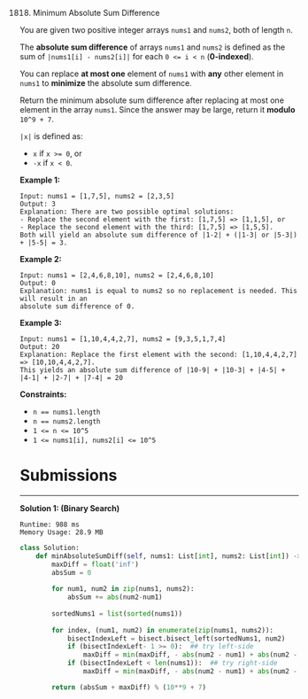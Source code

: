1818. Minimum Absolute Sum Difference

You are given two positive integer arrays `nums1` and `nums2`, both of length `n`.

The **absolute sum difference** of arrays `nums1` and `nums2` is defined as the sum of `|nums1[i] - nums2[i]|` for each `0 <= i < n` (**0-indexed**).

You can replace **at most one** element of `nums1` with **any** other element in `nums1` to **minimize** the absolute sum difference.

Return the minimum absolute sum difference after replacing at most one element in the array `nums1`. Since the answer may be large, return it **modulo** `10^9 + 7`.

`|x|` is defined as:

* `x` if `x >= 0`, or
* `-x` if `x < 0`.
 

**Example 1:**
```
Input: nums1 = [1,7,5], nums2 = [2,3,5]
Output: 3
Explanation: There are two possible optimal solutions:
- Replace the second element with the first: [1,7,5] => [1,1,5], or
- Replace the second element with the third: [1,7,5] => [1,5,5].
Both will yield an absolute sum difference of |1-2| + (|1-3| or |5-3|) + |5-5| = 3.
```

**Example 2:**
```
Input: nums1 = [2,4,6,8,10], nums2 = [2,4,6,8,10]
Output: 0
Explanation: nums1 is equal to nums2 so no replacement is needed. This will result in an 
absolute sum difference of 0.
```

**Example 3:**
```
Input: nums1 = [1,10,4,4,2,7], nums2 = [9,3,5,1,7,4]
Output: 20
Explanation: Replace the first element with the second: [1,10,4,4,2,7] => [10,10,4,4,2,7].
This yields an absolute sum difference of |10-9| + |10-3| + |4-5| + |4-1| + |2-7| + |7-4| = 20
```

**Constraints:**

* `n == nums1.length`
* `n == nums2.length`
* `1 <= n <= 10^5`
* `1 <= nums1[i], nums2[i] <= 10^5`

# Submissions
---
**Solution 1: (Binary Search)**
```
Runtime: 988 ms
Memory Usage: 28.9 MB
```
```python
class Solution:
    def minAbsoluteSumDiff(self, nums1: List[int], nums2: List[int]) -> int:
        maxDiff = float('inf')
        absSum = 0
        
        for num1, num2 in zip(nums1, nums2):
            absSum += abs(num2-num1)
            
        sortedNums1 = list(sorted(nums1))
        
        for index, (num1, num2) in enumerate(zip(nums1, nums2)):
            bisectIndexLeft = bisect.bisect_left(sortedNums1, num2)
            if (bisectIndexLeft- 1 >= 0):  ## try left-side
                maxDiff = min(maxDiff, - abs(num2 - num1) + abs(num2 - sortedNums1[bisectIndexLeft-1]))
            if (bisectIndexLeft < len(nums1)):  ## try right-side
                maxDiff = min(maxDiff, - abs(num2 - num1) + abs(num2 - sortedNums1[bisectIndexLeft]))

        return (absSum + maxDiff) % (10**9 + 7)
```
